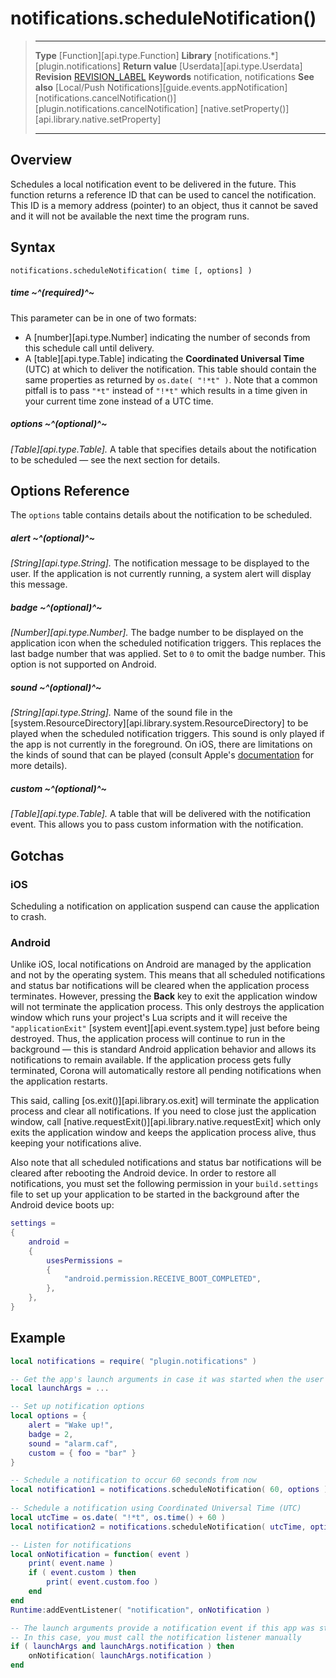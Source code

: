 # notifications.scheduleNotification()

> --------------------- ------------------------------------------------------------------------------------------
> __Type__				[Function][api.type.Function]
> __Library__			[notifications.*][plugin.notifications]
> __Return value__		[Userdata][api.type.Userdata]
> __Revision__			[REVISION_LABEL](REVISION_URL)
> __Keywords__			notification, notifications
> __See also__			[Local/Push Notifications][guide.events.appNotification]
>						[notifications.cancelNotification()][plugin.notifications.cancelNotification]
>						[native.setProperty()][api.library.native.setProperty]
> --------------------- ------------------------------------------------------------------------------------------


## Overview

Schedules a local notification event to be delivered in the future. This function returns a reference ID that can be used to cancel the notification. This ID is a memory address (pointer) to an object, thus it cannot be saved and it will not be available the next time the program runs.


## Syntax

	notifications.scheduleNotification( time [, options] )

##### time ~^(required)^~
This parameter can be in one of two formats:

* A [number][api.type.Number] indicating the number of seconds from this schedule call until delivery.
* A [table][api.type.Table] indicating the __Coordinated Universal Time__ (UTC) at which to deliver the notification. This table should contain the same properties as returned by `os.date( "!*t" )`. Note that a common pitfall is to pass `"*t"` instead of `"!*t"` which results in a time given in your current time zone instead of a UTC time.

##### options ~^(optional)^~
_[Table][api.type.Table]._ A table that specifies details about the notification to be scheduled — see the next section for details.


## Options Reference

The `options` table contains details about the notification to be scheduled.

##### alert ~^(optional)^~
_[String][api.type.String]._ The notification message to be displayed to the user. If the application is not currently running, a system alert will display this message.

##### badge ~^(optional)^~
_[Number][api.type.Number]._ The badge number to be displayed on the application icon when the scheduled notification triggers. This replaces the last badge number that was applied. Set to `0` to omit the badge number. This option is not supported on Android.

##### sound ~^(optional)^~
_[String][api.type.String]._ Name of the sound file in the [system.ResourceDirectory][api.library.system.ResourceDirectory] to be played when the scheduled notification triggers. This sound is only played if the app is not currently in the foreground. On iOS, there are limitations on the kinds of sound that can be played (consult Apple's [documentation](https://developer.apple.com/library/ios/documentation/NetworkingInternet/Conceptual/RemoteNotificationsPG/Chapters/IPhoneOSClientImp.html#//apple_ref/doc/uid/TP40008194-CH103-SW1) for more details).

##### custom ~^(optional)^~
_[Table][api.type.Table]._ A table that will be delivered with the notification event. This allows you to pass custom information with the notification.


## Gotchas

### iOS

Scheduling a notification on application suspend can cause the application to crash.

### Android

Unlike iOS, local notifications on Android are managed by the application and not by the operating system. This means that all scheduled notifications and status bar notifications will be cleared when the application process terminates. However, pressing the __Back__ key to exit the application window will not terminate the application process. This only destroys the application window which runs your project's Lua scripts and it will receive the `"applicationExit"` [system event][api.event.system.type] just before being destroyed. Thus, the application process will continue to run in the background &mdash; this is standard Android application behavior and allows its notifications to remain available. If the application process gets fully terminated, Corona will automatically restore all pending notifications when the application restarts.

This said, calling [os.exit()][api.library.os.exit] will terminate the application process and clear all notifications. If you need to close just the application window, call [native.requestExit()][api.library.native.requestExit] which only exits the application window and keeps the application process alive, thus keeping your notifications alive.

Also note that all scheduled notifications and status bar notifications will be cleared after rebooting the Android device. In order to restore all notifications, you must set the following permission in your `build.settings` file to set up your application to be started in the background after the Android device boots up:

``````lua
settings =
{
    android =
    {
        usesPermissions =
        {
            "android.permission.RECEIVE_BOOT_COMPLETED",
        },
    },
}
``````


## Example

``````lua
local notifications = require( "plugin.notifications" )

-- Get the app's launch arguments in case it was started when the user tapped on a notification
local launchArgs = ...

-- Set up notification options
local options = {
	alert = "Wake up!",
	badge = 2,
	sound = "alarm.caf",
	custom = { foo = "bar" }
}

-- Schedule a notification to occur 60 seconds from now
local notification1 = notifications.scheduleNotification( 60, options )
 
-- Schedule a notification using Coordinated Universal Time (UTC)
local utcTime = os.date( "!*t", os.time() + 60 )
local notification2 = notifications.scheduleNotification( utcTime, options )

-- Listen for notifications
local onNotification = function( event )
	print( event.name )
	if ( event.custom ) then
		print( event.custom.foo )
	end
end
Runtime:addEventListener( "notification", onNotification )

-- The launch arguments provide a notification event if this app was started when the user tapped on a notification
-- In this case, you must call the notification listener manually
if ( launchArgs and launchArgs.notification ) then
	onNotification( launchArgs.notification )
end
``````
